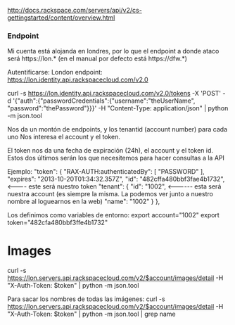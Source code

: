 http://docs.rackspace.com/servers/api/v2/cs-gettingstarted/content/overview.html

### Endpoint ###
Mi cuenta está alojanda en londres, por lo que el endpoint a donde ataco será https://lon.* (en el manual por defecto está https://dfw.*)

Autentificarse:
London endpoint: https://lon.identity.api.rackspacecloud.com/v2.0

curl -s https://lon.identity.api.rackspacecloud.com/v2.0/tokens -X 'POST' -d '{"auth":{"passwordCredentials":{"username":"theUserName", "password":"thePassword"}}}' -H "Content-Type: application/json" | python -m json.tool

Nos da un montón de endpoints, y los tenantid (account number) para cada uno 
Nos interesa el account y el token.

El token nos da una fecha de expiración (24h), el account y el token id. Estos dos últimos serán los que necesitemos para hacer consultas a la API

Ejemplo:
        "token": {
            "RAX-AUTH:authenticatedBy": [
                "PASSWORD"
            ],
            "expires": "2013-10-20T01:34:32.357Z",
            "id": "482cffa480bbf3fae4b1732",  <---- este será nuestro token
            "tenant": {
                "id": "1002",  <------ esta será nuestra account (es siempre la misma. La podemos ver junto a nuestro nombre al loguearnos en la web)
                "name": "1002"
            }
        },

Los definimos como variables de entorno:
export account="1002"
export token="482cfa480bbf3ffe4b1732"


# Images
curl -s https://lon.servers.api.rackspacecloud.com/v2/$account/images/detail -H "X-Auth-Token: $token" | python -m json.tool

Para sacar los nombres de todas las imágenes:
curl -s https://lon.servers.api.rackspacecloud.com/v2/$account/images/detail -H "X-Auth-Token: $token" | python -m json.tool | grep name
